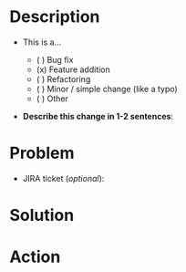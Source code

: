 <!--
    Hello! Thanks for submitting a pull request to ListenBrainz. We appreciate
    your time and interest in helping our project!

    Use this template to help us review your change. Not everything is required,
    depending on your change. Keep or delete what is relevant for your change.
    Remember that it helps us review if you give more helpful info for us to
    understand your change.

    Ensure that you've read through and followed the Contributing Guidelines, in
    ./github/CONTRIBUTING.md.
-->

# Description
<!--
 A one line description of what this change does
-->


* This is a…
    * ( ) Bug fix
    * (x) Feature addition
    * ( ) Refactoring
    * ( ) Minor / simple change (like a typo)
    * ( ) Other

* **Describe this change in 1-2 sentences**:

# Problem

<!--
    What problem are you trying to fix? What does this change address? Please try to
    think of people who do not have the context you have on the problem.
-->

* JIRA ticket (_optional_): <!-- [LB-XXX](https://tickets.metabrainz.org/browse/LB-XXX) -->


# Solution

<!--
    The details of your change. Talk about technical details, considerations, or
    other interesting points. If you have a lot to say, be more detailed in this
    section.
-->


# Action

<!--
    Other than merging your change, do you want / need us to do anything else
    with your change? This could include reviewing a specific part of your PR.
-->


